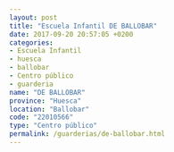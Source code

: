 ```yaml
---
layout: post
title: "Escuela Infantil DE BALLOBAR"
date: 2017-09-20 20:57:05 +0200
categories:
- Escuela Infantil
- huesca
- ballobar
- Centro público
- guarderia
name: "DE BALLOBAR"
province: "Huesca"
location: "Ballobar"
code: "22010566"
type: "Centro público"
permalink: /guarderias/de-ballobar.html
---
```

